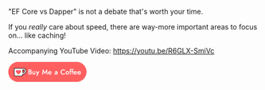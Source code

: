 "EF Core vs Dapper" is not a debate that's worth your time.

If you _really_ care about speed, there are way-more important areas to focus on... like caching!

Accompanying YouTube Video: https://youtu.be/R6GLX-SmiVc

[![Buy Me a Coffee at ko-fi.com](https://raw.githubusercontent.com/BenMakesGames/AssetsForNuGet/main/buymeacoffee.png)](https://ko-fi.com/A0A12KQ16)